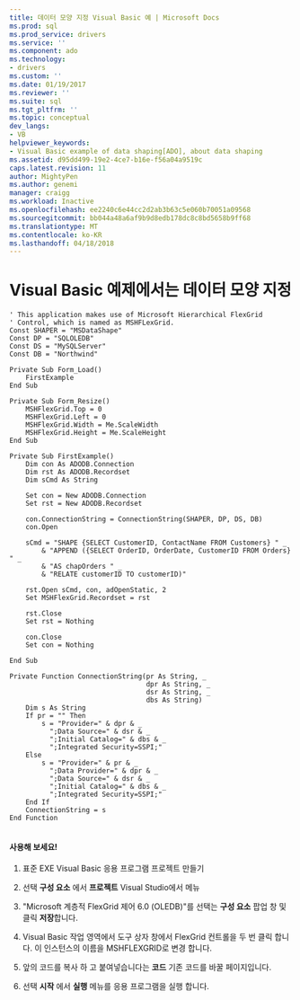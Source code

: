 ```yaml
---
title: 데이터 모양 지정 Visual Basic 예 | Microsoft Docs
ms.prod: sql
ms.prod_service: drivers
ms.service: ''
ms.component: ado
ms.technology:
- drivers
ms.custom: ''
ms.date: 01/19/2017
ms.reviewer: ''
ms.suite: sql
ms.tgt_pltfrm: ''
ms.topic: conceptual
dev_langs:
- VB
helpviewer_keywords:
- Visual Basic example of data shaping[ADO], about data shaping
ms.assetid: d95dd499-19e2-4ce7-b16e-f56a04a9519c
caps.latest.revision: 11
author: MightyPen
ms.author: genemi
manager: craigg
ms.workload: Inactive
ms.openlocfilehash: ee2240c6e44cc2d2ab3b63c5e060b70051a09568
ms.sourcegitcommit: bb044a48a6af9b9d8edb178dc8c8bd5658b9ff68
ms.translationtype: MT
ms.contentlocale: ko-KR
ms.lasthandoff: 04/18/2018
---
```

# <a name="visual-basic-example-of-data-shaping"></a>Visual Basic 예제에서는 데이터 모양 지정
```  
' This application makes use of Microsoft Hierarchical FlexGrid  
' Control, which is named as MSHFLexGrid.  
Const SHAPER = "MSDataShape"  
Const DP = "SQLOLEDB"  
Const DS = "MySQLServer"  
Const DB = "Northwind"  
  
Private Sub Form_Load()  
    FirstExample  
End Sub  
  
Private Sub Form_Resize()  
    MSHFlexGrid.Top = 0  
    MSHFlexGrid.Left = 0  
    MSHFlexGrid.Width = Me.ScaleWidth  
    MSHFlexGrid.Height = Me.ScaleHeight  
End Sub  
  
Private Sub FirstExample()  
    Dim con As ADODB.Connection  
    Dim rst As ADODB.Recordset  
    Dim sCmd As String  
  
    Set con = New ADODB.Connection  
    Set rst = New ADODB.Recordset  
  
    con.ConnectionString = ConnectionString(SHAPER, DP, DS, DB)  
    con.Open  
  
    sCmd = "SHAPE {SELECT CustomerID, ContactName FROM Customers} " _  
        & "APPEND ({SELECT OrderID, OrderDate, CustomerID FROM Orders} " _  
        & "AS chapOrders " _  
        & "RELATE customerID TO customerID)"  
  
    rst.Open sCmd, con, adOpenStatic, 2  
    Set MSHFlexGrid.Recordset = rst  
  
    rst.Close  
    Set rst = Nothing  
  
    con.Close  
    Set con = Nothing  
  
End Sub  
  
Private Function ConnectionString(pr As String, _  
                                  dpr As String, _  
                                  dsr As String, _  
                                  dbs As String)  
    Dim s As String  
    If pr = "" Then  
        s = "Provider=" & dpr & _  
          ";Data Source=" & dsr & _  
          ";Initial Catalog=" & dbs & _  
          ";Integrated Security=SSPI;"  
    Else  
        s = "Provider=" & pr & _  
          ";Data Provider=" & dpr & _  
          ";Data Source=" & dsr & _  
          ";Initial Catalog=" & dbs & _  
          ";Integrated Security=SSPI;"  
    End If  
    ConnectionString = s  
End Function  
  
```  
  
#### <a name="try-it"></a>사용해 보세요!  
  
1.  표준 EXE Visual Basic 응용 프로그램 프로젝트 만들기  
  
2.  선택 **구성 요소** 에서 **프로젝트** Visual Studio에서 메뉴  
  
3.  "Microsoft 계층적 FlexGrid 제어 6.0 (OLEDB)"를 선택는 **구성 요소** 팝업 창 및 클릭 **저장**합니다.  
  
4.  Visual Basic 작업 영역에서 도구 상자 창에서 FlexGrid 컨트롤을 두 번 클릭 합니다. 이 인스턴스의 이름을 MSHFLEXGRID로 변경 합니다.  
  
5.  앞의 코드를 복사 하 고 붙여넣습니다는 **코드** 기존 코드를 바꿀 페이지입니다.  
  
6.  선택 **시작** 에서 **실행** 메뉴를 응용 프로그램을 실행 합니다.
